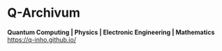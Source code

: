 # Q-Archivum
<b>Quantum Computing | Physics | Electronic Engineering | Mathematics </b> <br>
https://q-inho.github.io/